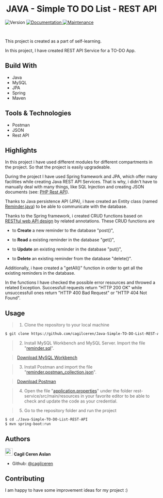 <h1 align="center"> JAVA - Simple TO DO List - REST API </h1>
<p>
  <img alt="Version" src="https://img.shields.io/badge/version-1.0.0-blue.svg?cacheSeconds=2592000" />
  <a href="https://github.com/cagilceren/PHP-Simple-TO-DO-List-REST-API/blob/main/README.md" target="_blank">
    <img alt="Documentation" src="https://img.shields.io/badge/documentation-yes-brightgreen.svg" />
  </a>
  <a href="https://github.com/cagilceren/PHP-Simple-TO-DO-List-REST-API/graphs/commit-activity" target="_blank">
    <img alt="Maintenance" src="https://img.shields.io/badge/Maintained%3F-yes-green.svg" />
  </a>
</p>
<p>

 </p>

<br>

This project is created as a part of self-learning. 

In this project, I have created REST API Service for a TO-DO App.  

## Build With

- Java
- MySQL
- JPA
- Spring
- Maven

## Tools & Technologies

- Postman
- JSON
- Rest API

## Highlights

In this project i have used different modules for different compartments in the project. So that the project is easily upgradeable. 

During the project I have used Spring framework and JPA, which offer many facilities while creating Java REST API Services. That is why, i didn't have to manually deal with many things, like SQL Injection and creating JSON documents (see: [PHP Rest API](https://github.com/cagilceren/PHP-Simple-TO-DO-List-REST-API.git)). 

Thanks to Java persistence API (JPA), i have created an Entity class (named [Reminder.java]()) to be able to communicate with the database.

Thanks to the Spring framework, i created CRUD functions based on [RESTful web API design](https://docs.microsoft.com/en-us/azure/architecture/best-practices/api-design) by related annotations. These CRUD functions are

- to **Create** a new reminder to the database "post()",
	
- to **Read** a existing reminder in the database "get()",
	
- to **Update** an existing reminder in the database "put()",
	
- to **Delete** an existing reminder from the database "delete()".


Additionally, i have created a "getAll()" function in order to get all the existing reminders in the database.

In the functions I have checked the possible error resources and throwed a related Exception. Successfull requests return "HTTP 200 OK" while unsuccessfull ones return "HTTP 400 Bad Request" or "HTTP 404 Not Found".


## Usage

> 1) Clone the repository to your local machine

```sh
$ git clone https://github.com/cagilceren/Java-Simple-TO-DO-List-REST-API.git
```

> 2) Install MySQL Workbench and MySQL Server. Import the file "[reminder.sql](https://github.com/cagilceren/Java-Simple-TO-DO-List-REST-API/blob/main/reminder.sql)".

> [Download MySQL Workbench](https://dev.mysql.com/downloads/workbench/)

> 3) Install Postman and import the file "[reminder.postman_collection.json](https://github.com/cagilceren/PHP-Simple-TO-DO-List-REST-API/blob/main/reminder.postman_collection.json)".

> [Download Postman](https://www.postman.com/downloads/)

> 4) Open the file "[application.properties](https://github.com/cagilceren/PHP-Simple-TO-DO-List-REST-API/blob/main/reminder.php)" under the folder rest-service/src/main/resources in your favorite editor to be able to check and update the code as your credential.

> 5) Go to the repository folder and run the project 

```sh
$ cd ./Java-Simple-TO-DO-List-REST-API
$ mvn spring-boot:run

```

## Authors

<img src="https://avatars.githubusercontent.com/u/45261915?v=2" width="25" height="25"> **Cagil Ceren Aslan**




- Github: [@cagilceren](https://github.com/cagilceren)

## Contributing

I am happy to have some improvement ideas for my project :)
